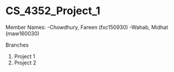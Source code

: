 # CS_4352_Project_1
Member Names:
-Chowdhury, Fareen (fxc150930)
-Wahab, Midhat (maw160030)

Branches
1. Project 1
2. Project 2
